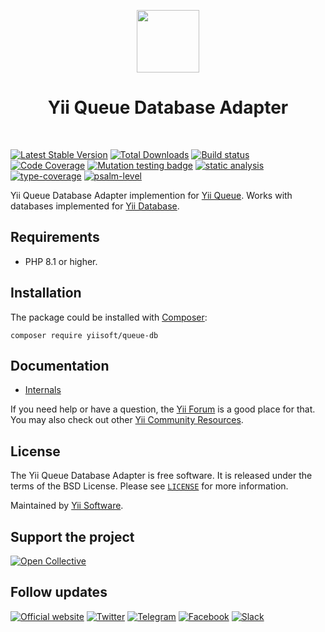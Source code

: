 <p align="center">
    <a href="https://github.com/yiisoft" target="_blank">
        <img src="https://yiisoft.github.io/docs/images/yii_logo.svg" height="100px">
    </a>
    <h1 align="center">Yii Queue Database Adapter</h1>
    <br>
</p>

[![Latest Stable Version](https://poser.pugx.org/yiisoft/queue-db/v/stable.png)](https://packagist.org/packages/yiisoft/queue-db)
[![Total Downloads](https://poser.pugx.org/yiisoft/queue-db/downloads.png)](https://packagist.org/packages/yiisoft/queue-db)
[![Build status](https://github.com/yiisoft/queue-db/workflows/build/badge.svg)](https://github.com/yiisoft/queue-db/actions?query=workflow%3Abuild)
[![Code Coverage](https://codecov.io/gh/yiisoft/queue-db/branch/master/graph/badge.svg)](https://codecov.io/gh/yiisoft/queue-db)
[![Mutation testing badge](https://img.shields.io/endpoint?style=flat&url=https%3A%2F%2Fbadge-api.stryker-mutator.io%2Fgithub.com%2Fyiisoft%2Fqueue-db%2Fmaster)](https://dashboard.stryker-mutator.io/reports/github.com/yiisoft/queue-db/master)
[![static analysis](https://github.com/yiisoft/queue-db/workflows/static%20analysis/badge.svg)](https://github.com/yiisoft/queue-db/actions?query=workflow%3A%22static+analysis%22)
[![type-coverage](https://shepherd.dev/github/yiisoft/queue-db/coverage.svg)](https://shepherd.dev/github/yiisoft/queue-db)
[![psalm-level](https://shepherd.dev/github/yiisoft/queue-db/level.svg)](https://shepherd.dev/github/yiisoft/queue-db)

Yii Queue Database Adapter implemention for [Yii Queue](https://github.com/yiisoft/queue).
Works with databases implemented for [Yii Database](https://github.com/yiisoft/db).

## Requirements

- PHP 8.1 or higher.

## Installation

The package could be installed with [Composer](https://getcomposer.org):

```shell
composer require yiisoft/queue-db
```

## Documentation

- [Internals](docs/internals.md)

If you need help or have a question, the [Yii Forum](https://forum.yiiframework.com/c/yii-3-0/63) is a good place for that.
You may also check out other [Yii Community Resources](https://www.yiiframework.com/community).

## License

The Yii Queue Database Adapter is free software. It is released under the terms of the BSD License.
Please see [`LICENSE`](./LICENSE.md) for more information.

Maintained by [Yii Software](https://www.yiiframework.com/).

## Support the project

[![Open Collective](https://img.shields.io/badge/Open%20Collective-sponsor-7eadf1?logo=open%20collective&logoColor=7eadf1&labelColor=555555)](https://opencollective.com/yiisoft)

## Follow updates

[![Official website](https://img.shields.io/badge/Powered_by-Yii_Framework-green.svg?style=flat)](https://www.yiiframework.com/)
[![Twitter](https://img.shields.io/badge/twitter-follow-1DA1F2?logo=twitter&logoColor=1DA1F2&labelColor=555555?style=flat)](https://twitter.com/yiiframework)
[![Telegram](https://img.shields.io/badge/telegram-join-1DA1F2?style=flat&logo=telegram)](https://t.me/yii3en)
[![Facebook](https://img.shields.io/badge/facebook-join-1DA1F2?style=flat&logo=facebook&logoColor=ffffff)](https://www.facebook.com/groups/yiitalk)
[![Slack](https://img.shields.io/badge/slack-join-1DA1F2?style=flat&logo=slack)](https://yiiframework.com/go/slack)
